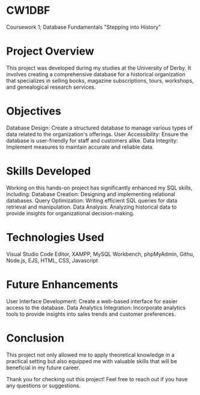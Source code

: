 # CW1DBF
Coursework 1; Database Fundamentals "Stepping into History"

# Project Overview

This project was developed during my studies at the University of Derby. It involves creating a comprehensive database for a historical organization that specializes in selling books, magazine subscriptions, tours, workshops, and genealogical research services.

# Objectives
Database Design: Create a structured database to manage various types of data related to the organization's offerings.
User Accessibility: Ensure the database is user-friendly for staff and customers alike.
Data Integrity: Implement measures to maintain accurate and reliable data.

# Skills Developed
Working on this hands-on project has significantly enhanced my SQL skills, including:
Database Creation: Designing and implementing relational databases.
Query Optimization: Writing efficient SQL queries for data retrieval and manipulation.
Data Analysis: Analyzing historical data to provide insights for organizational decision-making.

# Technologies Used
Visual Studio Code Editor, XAMPP, MySQL Workbench, phpMyAdmin, Githu, Node.js, EJS, HTML, CSS, Javascript

# Future Enhancements
User Interface Development: Create a web-based interface for easier access to the database.
Data Analytics Integration: Incorporate analytics tools to provide insights into sales trends and customer preferences.

# Conclusion
This project not only allowed me to apply theoretical knowledge in a practical setting but also equipped me with valuable skills that will be beneficial in my future career. 

Thank you for checking out this project! Feel free to reach out if you have any questions or suggestions.

